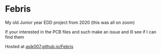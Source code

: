 # Febris
My old Junior year EDD project from 2020 (this was all on zoom)


If your interested in the PCB files and such make an issue and Ill see if I can find them

Hosted at [asik007.github.io/Febris](https://asik007.github.io/Febris)

